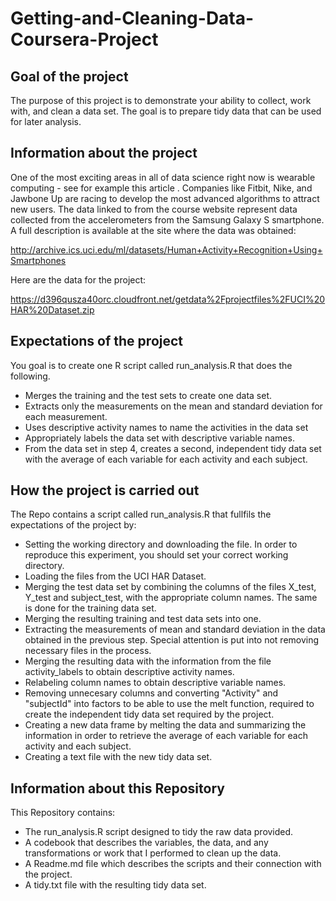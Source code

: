 # Getting-and-Cleaning-Data-Coursera-Project

## Goal of the project

The purpose of this project is to demonstrate your ability to collect, work with, and clean a data set. 
The goal is to prepare tidy data that can be used for later analysis. 

## Information about the project

One of the most exciting areas in all of data science right now is wearable computing - see for example this article . 
Companies like Fitbit, Nike, and Jawbone Up are racing to develop the most advanced algorithms to attract new users. 
The data linked to from the course website represent data collected from the accelerometers from the Samsung Galaxy S smartphone.
A full description is available at the site where the data was obtained:

http://archive.ics.uci.edu/ml/datasets/Human+Activity+Recognition+Using+Smartphones

Here are the data for the project:

https://d396qusza40orc.cloudfront.net/getdata%2Fprojectfiles%2FUCI%20HAR%20Dataset.zip

## Expectations of the project
You goal is to create one R script called run_analysis.R that does the following.

* Merges the training and the test sets to create one data set.
* Extracts only the measurements on the mean and standard deviation for each measurement.
* Uses descriptive activity names to name the activities in the data set
* Appropriately labels the data set with descriptive variable names.
* From the data set in step 4, creates a second, independent tidy data set with the average of each variable for each activity 
and each subject.

## How the project is carried out
The Repo contains a script called run_analysis.R that fullfils the expectations of the project by:
* Setting the working directory and downloading the file. In order to reproduce this experiment, you should set your correct
working directory.
* Loading the files from the UCI HAR Dataset.
* Merging the test data set by combining the columns of the files X_test, Y_test and subject_test, with the appropriate column names.
The same is done for the training data set.
* Merging the resulting training and test data sets into one.
* Extracting the measurements of mean and standard deviation in the data obtained in the previous step. Special attention is put
into not removing necessary files in the process.
* Merging the resulting data with the information from the file activity_labels to obtain descriptive activity names.
* Relabeling column names to obtain descriptive variable names.
* Removing unnecesary columns and converting "Activity" and "subjectId" into factors to be able to use the melt function, 
required to create the independent tidy data set required by the project.
* Creating a new data frame by melting the data and summarizing the information in order to retrieve the average of each variable 
for each activity and each subject.
* Creating a text file with the new tidy data set.

## Information about this Repository
This Repository contains:
* The run_analysis.R script designed to tidy the raw data provided.
* A codebook that describes the variables, the data, and any transformations or work that I performed to clean up the data.
* A Readme.md file which describes the scripts and their connection with the project.
* A tidy.txt file with the resulting tidy data set.
